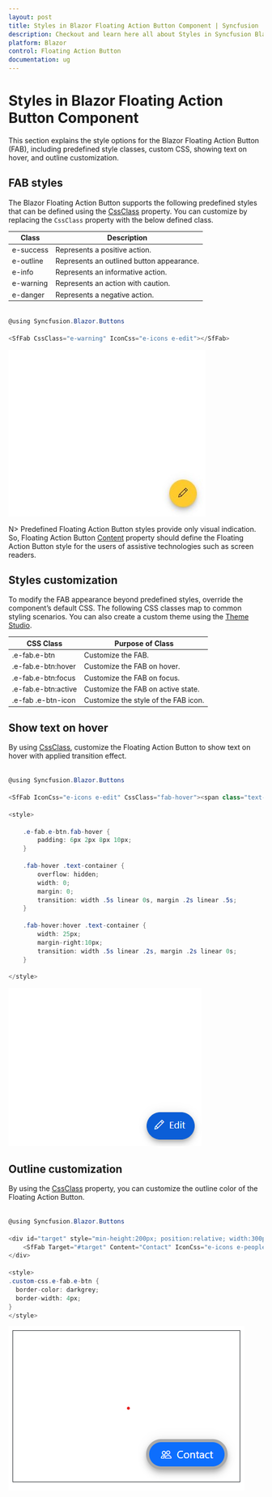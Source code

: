 ```yaml
---
layout: post
title: Styles in Blazor Floating Action Button Component | Syncfusion
description: Checkout and learn here all about Styles in Syncfusion Blazor Floating Action Button component and much more.
platform: Blazor
control: Floating Action Button
documentation: ug
---
```


# Styles in Blazor Floating Action Button Component

This section explains the style options for the Blazor Floating Action Button (FAB), including predefined style classes, custom CSS, showing text on hover, and outline customization.

## FAB styles

The Blazor Floating Action Button supports the following predefined styles that can be defined using the [CssClass](https://help.syncfusion.com/cr/blazor/Syncfusion.Blazor.Buttons.SfButton.html#Syncfusion_Blazor_Buttons_SfButton_CssClass) property. You can customize by replacing the `CssClass` property with the below defined class.

| Class | Description |
| -------- | -------- |
| e-success | Represents a positive action. |
| e-outline | Represents an outlined button appearance. |
| e-info | Represents an informative action. |
| e-warning | Represents an action with caution. |
| e-danger | Represents a negative action. |

```csharp

@using Syncfusion.Blazor.Buttons

<SfFab CssClass="e-warning" IconCss="e-icons e-edit"></SfFab>

```

![Blazor FAB Component with Styles](./images/Style.png)

N> Predefined Floating Action Button styles provide only visual indication. So, Floating Action Button [Content](https://help.syncfusion.com/cr/blazor/Syncfusion.Blazor.Buttons.SfButton.html#Syncfusion_Blazor_Buttons_SfButton_Content) property should define the Floating Action Button style for the users of assistive technologies such as screen readers.

## Styles customization

To modify the FAB appearance beyond predefined styles, override the component’s default CSS. The following CSS classes map to common styling scenarios. You can also create a custom theme using the [Theme Studio](https://blazor.syncfusion.com/themestudio/).

| CSS Class | Purpose of Class |
|-----|----- |
| .e-fab.e-btn | Customize the FAB. |
| .e-fab.e-btn:hover | Customize the FAB on hover. |
| .e-fab.e-btn:focus | Customize the FAB on focus. |
| .e-fab.e-btn:active | Customize the FAB on active state. |
| .e-fab .e-btn-icon | Customize the style of the FAB icon. |

## Show text on hover

By using [CssClass](https://help.syncfusion.com/cr/blazor/Syncfusion.Blazor.Buttons.SfButton.html#Syncfusion_Blazor_Buttons_SfButton_CssClass), customize the Floating Action Button to show text on hover with applied transition effect.

```csharp

@using Syncfusion.Blazor.Buttons

<SfFab IconCss="e-icons e-edit" CssClass="fab-hover"><span class="text-container"><span class="textEle">Edit</span></span></SfFab>

<style>

    .e-fab.e-btn.fab-hover {
        padding: 6px 2px 8px 10px;
    }

    .fab-hover .text-container {
        overflow: hidden;
        width: 0;
        margin: 0;
        transition: width .5s linear 0s, margin .2s linear .5s;
    }

    .fab-hover:hover .text-container {
        width: 25px;
        margin-right:10px;
        transition: width .5s linear .2s, margin .2s linear 0s;
    }

</style>

```

![Blazor FAB Component with Hover](./images/onhover.png)

## Outline customization

By using the [CssClass](https://help.syncfusion.com/cr/blazor/Syncfusion.Blazor.Buttons.SfButton.html#Syncfusion_Blazor_Buttons_SfButton_CssClass) property, you can customize the outline color of the Floating Action Button.

```csharp

@using Syncfusion.Blazor.Buttons

<div id="target" style="min-height:200px; position:relative; width:300px; border:1px solid;">
    <SfFab Target="#target" Content="Contact" IconCss="e-icons e-people" CssClass="custom-css"></SfFab>
</div>

<style>
.custom-css.e-fab.e-btn {
  border-color: darkgrey;
  border-width: 4px;
}
</style>

```

![Blazor FAB Component with Outline](./images/FabOutline.png)